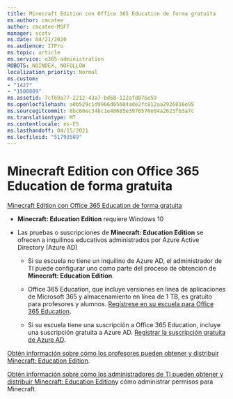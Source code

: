 ```yaml
---
title: Minecraft Edition con Office 365 Education de forma gratuita
ms.author: cmcatee
author: cmcatee-MSFT
manager: scotv
ms.date: 04/21/2020
ms.audience: ITPro
ms.topic: article
ms.service: o365-administration
ROBOTS: NOINDEX, NOFOLLOW
localization_priority: Normal
ms.custom:
- "1427"
- "1500009"
ms.assetid: 7cf69a77-2212-43a7-bd68-122afd876e59
ms.openlocfilehash: a0b529c1d9966d65604ade2fc812aa2926816e95
ms.sourcegitcommit: 8bc60ec34bc1e40685e3976576e04a2623f63a7c
ms.translationtype: MT
ms.contentlocale: es-ES
ms.lasthandoff: 04/15/2021
ms.locfileid: "51793589"
---
```

# <a name="minecraft-edition-with-office-365-education-for-free"></a>Minecraft Edition con Office 365 Education de forma gratuita

[Minecraft Edition con Office 365 Education de forma gratuita](https://docs.microsoft.com/education/windows/get-minecraft-for-education)
  
- **Minecraft: Education Edition** requiere Windows 10

- Las pruebas o suscripciones de **Minecraft: Education Edition** se ofrecen a inquilinos educativos administrados por Azure Active Directory (Azure AD)

  - Si su escuela no tiene un inquilino [](https://docs.microsoft.com/education/windows/school-get-minecraft) de Azure AD, el administrador de TI puede configurar uno como parte del proceso de obtención de **Minecraft: Education Edition**.

  - Office 365 Education, que incluye versiones en línea de aplicaciones de Microsoft 365 y almacenamiento en línea de 1 TB, es gratuito para profesores y alumnos. [Regístrese en su escuela para Office 365 Education](https://www.microsoft.com/education/products/office).

  - Si su escuela tiene una suscripción a Office 365 Education, incluye una suscripción gratuita a Azure AD. [Registrar la suscripción gratuita de Azure AD](https://msdn.microsoft.com/library/windows/hardware/mt703369%28v=vs.85%29.aspx).

[Obtén información sobre cómo los profesores pueden obtener y distribuir Minecraft: Education Edition](https://docs.microsoft.com/education/windows/teacher-get-minecraft).
  
[Obtén información sobre cómo los administradores de TI pueden obtener y distribuir Minecraft: Education Edition](https://docs.microsoft.com/education/windows/school-get-minecraft)y cómo administrar permisos para Minecraft.